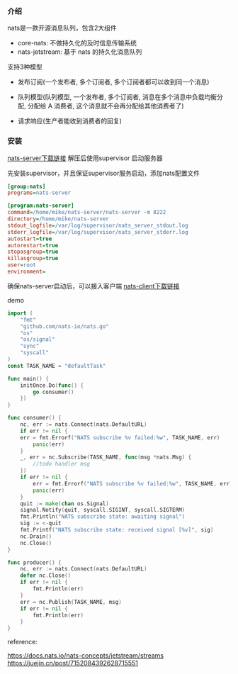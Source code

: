 ### 介绍
nats是一款开源消息队列，包含2大组件
- core-nats: 不做持久化的及时信息传输系统
- nats-jetstream: 基于 nats 的持久化消息队列

支持3种模型
- 发布订阅(一个发布者, 多个订阅者, 多个订阅者都可以收到同一个消息)

- 队列模型(队列模型, 一个发布者, 多个订阅者, 消息在多个消息中负载均衡分配, 分配给 A 消费者, 这个消息就不会再分配给其他消费者了)

- 请求响应(生产者能收到消费者的回复)

### 安装
[nats-server下载链接](https://github.com/nats-io/nats-server/releases/)
解压后使用supervisor 启动服务器

先安装supervisor，并且保证supervisor服务启动，添加nats配置文件
``` ini
[group:nats]
programs=nats-server

[program:nats-server]
command=/home/mike/nats-server/nats-server -m 8222
directory=/home/mike/nats-server
stdout_logfile=/var/log/supervisor/nats_server_stdout.log
stderr_logfile=/var/log/supervisor/nats_server_stderr.log
autostart=true
autorestart=true
stopasgroup=true
killasgroup=true
user=root
environment=

```

确保nats-server启动后，可以接入客户端
[nats-client下载链接](https://github.com/nats-io/nats.go)

demo
``` go
import (
	"fmt"
	"github.com/nats-io/nats.go"
	"os"
	"os/signal"
	"sync"
	"syscall"
)
const TASK_NAME = "defaultTask"

func main() {
    initOnce.Do(func() {
        go consumer()
    })
}

func consumer() {
    nc, err := nats.Connect(nats.DefaultURL)
    if err != nil {
    err = fmt.Errorf("NATS subscribe %v failed:%w", TASK_NAME, err)
        panic(err)
    }
    _, err = nc.Subscribe(TASK_NAME, func(msg *nats.Msg) {
	    //todo handler msg	
    })
    if err != nil {
        err = fmt.Errorf("NATS subscribe %v failed:%w", TASK_NAME, err)
        panic(err)
    }
    quit := make(chan os.Signal)
    signal.Notify(quit, syscall.SIGINT, syscall.SIGTERM)
    fmt.Println("NATS subscribe state: awaiting signal")
    sig := <-quit
    fmt.Printf("NATS subscribe state: received signal [%v]", sig)
    nc.Drain()
    nc.Close()
}

func producer() {
    nc, err := nats.Connect(nats.DefaultURL)
    defer nc.Close()
    if err != nil {
        fmt.Println(err)
    }
    err = nc.Publish(TASK_NAME, msg)
	if err != nil {
	    fmt.Println(err)
    }
}

```

reference:

<https://docs.nats.io/nats-concepts/jetstream/streams>
<https://juejin.cn/post/7152084392628715551>







